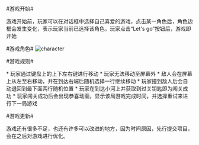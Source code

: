 
#游戏开始#
<p>
	游戏开始前，玩家可以在对话框中选择自己喜爱的游戏，点击某一角色后，角色边框会发生变化，表示玩家当前已选择该角色。玩家点击“Let's go”按钮后，游戏即开始
</p>

#游戏角色#
![character](/images/char-boy.png)


#游戏规则#
<p>
	* 玩家通过键盘上的上下左右键进行移动
	* 玩家无法移动至屏幕外
	* 敌人会在屏幕上从左至右移动，并在到达右端后随机选择一行继续移动
	* 玩家撞到敌人后会自动退回到最下面两行随机位置
	* 玩家在到达小河上并获取到过关钥匙即为闯关成功
	* 玩家闯关成功后会出现恭喜动画，显示该局游戏完成时间，并选择重试来进行下一局游戏
</p>

#游戏更新#
<p>
	游戏还有很多不足，也还有许多可以改进的地方，因为时间原因，先行提交项目，会在之后对游戏进行优化。
</p>